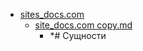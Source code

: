 - <a href = "E:\Node_projects\Node_Way\NBase\_Md\_Index\__Closer\_Lint\_I_level copy\Part_I\content\Docs\sites_docs.com\cat.sites_docs.com\dir.sites_docs.com.md">sites_docs.com</a>
    - <a href = "E:\Node_projects\Node_Way\NBase\_Md\_Index\__Closer\_Lint\_I_level copy\Part_I\content\Docs\sites_docs.com\site_docs.com copy.md">site_docs.com copy.md</a>
        - *# Сущности
